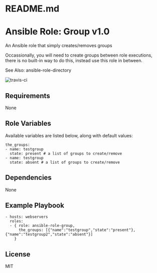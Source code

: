 # README.md

# Ansible Role: Group v1.0

An Ansible role that simply creates/removes groups

Occassionally, you will need to create groups between role executions, there is no built-in way to do this, instead use this role in between.

See Also: ansible-role-directory

![travis-ci](https://travis-ci.org/mm0/ansible-role-group.svg?branch=master)

## Requirements

None 

## Role Variables

Available variables are listed below, along with default values:

    the_groups: 
    - name: testgroup
      state: present # a list of groups to create/remove
    - name: testgroup
      state: absent # a list of groups to create/remove

## Dependencies

None 

## Example Playbook

    - hosts: webservers
      roles:
      - { role: ansible-role-group,
          the_groups: [{"name":"testgroup","state":"present"},{"name":"testgroup2","state":"absent"}]
        }

## License

MIT
